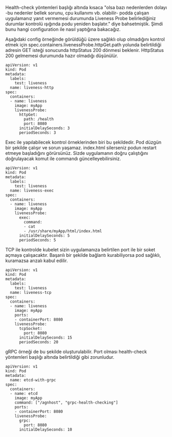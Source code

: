 Health-check yöntemleri başlığı altında kısaca "olsa bazı nedenlerden dolayı -bu nedenler bellek sorunu, cpu kullanımı vb. olabilir- podda çalışan uygulamanız yanıt vermemesi durumunda Liveness Probe belirlediğiniz durumlar kontrolü ışığında podu yeniden başlatır." diye bahsetmiştik. Şimdi bunu hangi configuration ile nasıl yaptığına bakacağız.

Aşağıdaki config örneğinde görüldüğü üzere sağlıklı olup olmadığını kontrol etmek için spec.containers.livenessProbe.httpGet.path yolunda belirtildiği adresin GET isteği sonucunda httpStatus 200 dönmesi beklenir. HttpStatus 200 gelmemesi durumunda hazır olmadığı düşünülür.
```
apiVersion: v1
kind: Pod
metadata:
  labels:
    test: liveness
  name: liveness-http
spec:
  containers:
  - name: liveness
    image: myApp
    livenessProbe:
      httpGet:
        path: /health
        port: 8080
      initialDelaySeconds: 3
      periodSeconds: 3
```

Exec ile yapılabilecek kontrol örneklerinden biri bu şekildedir. Pod düzgün bir şekilde çalışır ve sorun yaşamaz. index.html silerseniz podun restart etmeye başladığını görürsünüz. Sizde uygulamanın doğru çalıştığını doğrulayacak komut ile commandı güncelleyebilirsiniz.
```
apiVersion: v1
kind: Pod
metadata:
  labels:
    test: liveness
  name: liveness-exec
spec:
  containers:
  - name: liveness
    image: myApp
    livenessProbe:
      exec:
        command:
        - cat
        - /usr/share/myApp/html/index.html
      initialDelaySeconds: 5
      periodSeconds: 5
```

TCP ile kontrolde kubelet sizin uygulamanıza belirtilen port ile bir soket açmaya çalışacaktır. Başarılı bir şekilde bağlantı kurabiliyorsa pod sağlıklı, kuramazsa arızalı kabul edilir.
```
apiVersion: v1
kind: Pod
metadata:
  labels:
    test: liveness
  name: liveness-tcp
spec:
  containers:
  - name: liveness
    image: myApp
    ports:
    - containerPort: 8080
    livenessProbe:
      tcpSocket:
        port: 8080
      initialDelaySeconds: 15
      periodSeconds: 20
```

gRPC örneği de bu şekilde oluşturulabilir. Port olması health-check yöntemleri başlığı altında belirtildiği gibi zorunludur.
```
apiVersion: v1
kind: Pod
metadata:
  name: etcd-with-grpc
spec:
  containers:
  - name: etcd
    image: myApp
    command: ["/agnhost", "grpc-health-checking"]
    ports:
    - containerPort: 8080
    livenessProbe:
      grpc:
        port: 8080
      initialDelaySeconds: 10
```